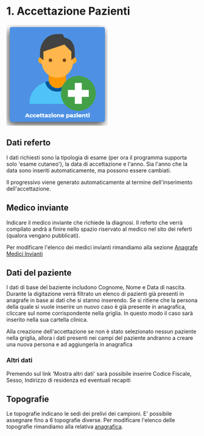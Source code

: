 # 1. Accettazione Pazienti

![](.gitbook/assets/image.png)

## Dati referto

I dati richiesti sono la tipologia di esame \(per ora il programma supporta solo 'esame cutaneo'\), la data di accettazione e l'anno. Sia l'anno che la data sono inseriti automaticamente, ma possono essere cambiati.

Il progressivo viene generato automaticamente al termine dell'inserimento dell'accettazione.

## Medico inviante

Indicare il medico inviante che richiede la diagnosi. Il referto che verrà compilato andrà a finire nello spazio riservato al medico nel sito dei referti \(qualora vengano pubblicati\).

 Per modificare l'elenco dei medici invianti rimandiamo alla sezione [Anagrafe Medici Invianti](anagrafi/anagrafe-medici-invianti.md)

## Dati del paziente

I dati di base del baziente includono Cognome, Nome e Data di nascita. Durante la digitazione verrà filtrato un elenco di pazienti già presenti in anagrafe in base ai dati che si stanno inserendo. Se si ritiene che la persona della quale si vuole inserire un nuovo caso è già presente in anagrafica, cliccare sul nome corrispondente nella griglia. In questo modo il caso sarà inserito nella sua cartella clinica.

Alla creazione dell'accettazione se non è stato selezionato nessun paziente nella griglia, allora i dati presenti nei campi del paziente andranno a creare una nuova persona e ad aggiungerla in anagrafica

### Altri dati

Premendo sul link 'Mostra altri dati' sarà possibile inserire Codice Fiscale, Sesso, Indirizzo di residenza ed eventuali recapiti

## Topografie

Le topografie indicano le sedi dei prelivi dei campioni. E' possibile assegnare fino a 6 topografie diverse. Per modificare l'elenco delle topografie rimandiamo alla relativa [anagrafica](anagrafi/topografie.md).

